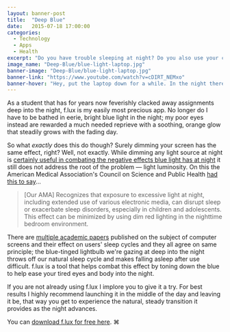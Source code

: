 ```yaml
---
layout: banner-post
title:  "Deep Blue"
date:   2015-07-18 17:00:00
categories:
  - Technology
  - Apps
  - Health
excerpt: "Do you have trouble sleeping at night? Do you also use your computer, iPad, or iPhone before going to bed? If you do, it's no coincidence."
image_name: "Deep-Blue/blue-light-laptop.jpg"
banner-image: "Deep-Blue/blue-light-laptop.jpg"
banner-link: "https://www.youtube.com/watch?v=cDIRT_NEMxo"
banner-hover: "Hey, put the laptop down for a while. In the night there is something wild. I feel it, it's leaving me."
---
```


As a student that has for years now feverishly clacked away assignments deep into the night, f.lux is my easily most precious app. No longer do I have to be bathed in eerie, bright blue light in the night; my poor eyes instead are rewarded a much needed reprieve with a soothing, orange glow that steadily grows with the fading day.

So what *exactly* does this do though? Surely dimming your screen has the same effect, right? Well, not exactly. While dimming any light source at night is [certainly useful in combating the negative effects blue light has at night](http://www.sciencedaily.com/releases/2011/01/110113082716.htm) it still does not address the root of the problem &#8212; light luminosity. On this the American Medical Association's Council on Science and Public Health [had this to say](https://www.ama-assn.org/ssl3/ecomm/PolicyFinderForm.pl?site=www.ama-assn.org&uri=/resources/html/PolicyFinder/policyfiles/HnE/H-135.932.HTM)...

> [Our AMA] Recognizes that exposure to excessive light at night, including extended use of various electronic media, can disrupt sleep or exacerbate sleep disorders, especially in children and adolescents. This effect can be minimized by using dim red lighting in the nighttime bedroom environment.

There are [multiple academic papers](https://justgetflux.com/research.html) published on the subject of computer screens and their effect on users' sleep cycles and they all agree on same principle; the blue-tinged lightbulb we're gazing at deep into the night throws off our natural sleep cycle and makes falling asleep after use difficult. f.lux is a tool that helps combat this effect by toning down the blue to help ease your tired eyes and body into the night.

If you are not already using f.lux I implore you to give it a try. For best results I highly recommend launching it in the middle of the day and leaving it be, that way you get to experience the natural, steady transition it provides as the night advances.

You can [download f.lux for free here](https://justgetflux.com). ⌘